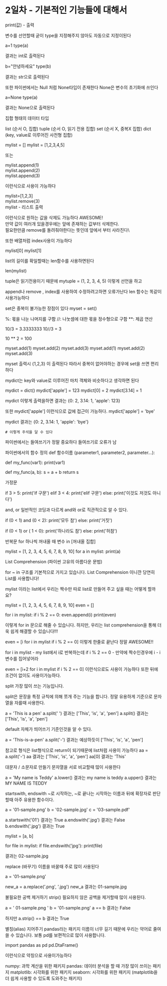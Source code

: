 # 2일차 - 기본적인 기능들에 대해서 

print(값) - 출력

변수를 선언할때 굳이 type을 지정해주지 않아도 자동으로 지정이된다

a=1
type(a)

결과는 int로 출력된다

b="안녕하세요"
type(b)

결과는 str으로 출력된다

또한 파이썬에서는 Null 처럼 None타입이 존재한다
None은 변수의 초기화에 쓰인다

a=None
type(a)

결과는 None으로 출력된다

집합 형태의 데이터 타입

list (순서 O, 집합)
tuple (순서 O, 읽기 전용 집합)
set (순서 X, 중복X 집합)
dict (key, value로 이루어진 사전형 집합)

mylist = []
mylist = [1,2,3,4,5]

또는

mylist.append(1)    \
mylist.append(2)    
mylist.append(3)    

이런식으로 사용이 가능하다


mylist=[1,2,3]\
mylist.remove(3)\
mylist - 리스트 출력

이런식으로 원하는 값을 삭제도 가능하다 AWESOME!\
만약 값이 여러개 있을경우에는 앞에 존재하는 값부터 삭제한다.\
필요한만큼 remove를 돌려줘야한다는 뜻인데 앞에서 부터 사라진다\

또한 배열처럼 index사용이 가능하다

mylist[0]
mylist[1]

list의 길이를 확일할때는 len함수를 사용하면된다

len(mylist)


tuple은 읽기전용이기 때문에
mytuple = (1, 2, 3, 4, 5)
이렇게 선언을 하고

append나 remove , index를 사용하여 수정하려고하면 오류가난다
len 함수는 똑같이 사용가능하다

set은 중복이 불가능한 장점이 있다
myset = set()


%: 몫을 나눈 나머지를 구함
//: 나눗셈에 대한 몫을 정수형으로 구함
**: 제곱 연산

10/3 = 3.3333333
10//3 = 3

10 ** 2 = 100

myset.add(1)
myset.add(2)
myset.add(3)
myset.add(1)
myset.add(2)
myset.add(3)

myset
출력시 {1,2,3} 이 출력된다 따라서 중복이 없어야하는 경우에 set을 쓰면 편리하다


mydict는 key와 value로 이루어진 마치 객체와 비슷하다고 생각하면 된다


mydict = dict()
mydict['apple'] = 123
mydict[0] = 2
mydict[3.14] = 1

mydict
이렇게 출력을하면 결과는
{0: 2, 3.14: 1, 'apple': 123}

또한
mydict['apple'] 이런식으로 값에 접근이 가능하다.
mydict['apple'] = 'bye'

mydict
결과는
{0: 2, 3.14: 1, 'apple': 'bye'}
```
# 이렇게 주석을 달 수 있다
```
파이썬에서는 들여쓰기가 정말 중요하다 들여쓰기로 오류가 남

파이썬에서의 함수 정의
def 함수이름 (parameter1, parameter2, parameter...):

def my_func(var1):
    print(var1)

def my_func(a, b):
    s = a + b
    return s

가정문

if 3 > 5:
    print('if 구문')
elif 3 < 4:
    print('elif 구문')
else:
    print('이것도 저것도 아니다')


and, or 일반적인 코딩과 다르게 and와 or로 직관적으로 알 수 있다.

if (0 < 1) and (0 < 2):
    print('모두 참')
else:
    print('거짓')

if (0 < 1) or ( 1 < 0):
    print('하나라도 참')
else:
    print('허참')

반복문
for 하나씩 꺼내올 때 변수 in [꺼내올 집합]

mylist = [1, 2, 3, 4, 5, 6, 7, 8, 9, 10]
for a in mylist:
    print(a)

List Comprehension (파이썬 고유의 아름다운 문법)

for ~ in 구조를 기본적으로 가지고 있습니다.
List Comprehension 이니깐 당연히 List를 사용합니다!

mylist 이라는 list에서 우리는 짝수만 따로 list로 만들어 주고 싶을 때는 어떻게 할까요?

mylist = [1, 2, 3, 4, 5, 6, 7, 8, 9, 10]
even = []

for i in mylist:
    if i % 2 == 0:
        even.append(i)
print(even)

이렇게 for in 문으로 해줄 수 있습니다. 하지만, 우리는 list comprehension을 통해 더욱 쉽게 해결할 수 있습니다!!!

even = [i for i in mylist if i % 2 == 0]
이렇게 한줄로 끝난다 정말 AWESOME!!

for i in mylist - my list에서 i로 반복하는데
if i % 2 == 0 - 만약에 짝수인경우에
i - i변수를 집어넣어라

even = [i+2 for i in mylist  if i % 2 == 0] 이런식으로도 사용이 가능하다
또한 뒤에 조건이 없이도 사용이가능하다.

split
가장 많이 쓰는 기능입니다.

split은 문장을 특정 규칙에 의해 쪼개 주는 기능을 합니다.
정말 유용하게 기준으로 문자열을 자를때 사용한다.

a = 'This is a pen'
a.split(' ')
결과는 ['This', 'is', 'a', 'pen']
a.split() 
결과는
['This', 'is', 'a', 'pen']

default 자체가 띄어쓰기 기준인것을 알 수 있다.

a = 'This-is-a-pen'
a.split('-')
결과는 예상하듯이
['This', 'is', 'a', 'pen']

참고로 형식은 list형식으로 return이 되기때문에 list처럼 사용이 가능하다
aa = a.split('-')
aa
결과는 ['This', 'is', 'a', 'pen']
aa[0]
결과는 'This'


대문자 / 소문자로 만들기
문자열을 서로 비교할때 많이 사용한다

a = 'My name is Teddy'
a.lower()
결과는 my name is teddy
a.upper()
결과는 MY NAME IS TEDDY

startswith, endswith ~로 시작하는, ~로 끝나는
시작하는 이름과 뒤에 확장자로 판단할때 아주 유용한 함수이다.

a = '01-sample.png'
b = '02-sample.jpg'
c = '03-sample.pdf'

a.startswith('01')
결과는 True
a.endswith('.jpg')
결과는 False
b.endswith('.jpg')
결과는 True

mylist = [a, b]

for file in mylist:
    if file.endswith('jpg'):
        print(file)

결과는 02-sample.jpg

replace (바꾸기)
이름을 바꿀때 주로 많이 사용된다

a = '01-sample.png'

new_a = a.replace('.png', '.jpg')
new_a
결과는 01-sample.jpg

 불필요한 공백 제거하기 strip()
필요하지 않은 공백을 제거할때 많이 사용된다.

a = '    01-sample.png                '
b = '01-sample.png'
a == b
결과는 False

하지만
a.strip() == b
결과는 True

별칭(alias) 지어주기
pandas라는 패키지 이름이 너무 길기 때문에 우리는 약어로 줄여쓸 수 있습니다. 보통 pd를 보편적으로 많이 사용합니다.

import pandas as pd
pd.DtaFrame()

이런식으로 약칭으로 사용이가능하다

numpy: 과학 계산을 위한 패키지
pandas: 데이터 분석을 할 때 가장 많이 쓰이는 패키지
matplotlib: 시각화를 위한 패키지
seaborn: 시각화를 위한 패키지 (matplotlib을 더 쉽게 사용할 수 있도록 도와주는 패키지)
